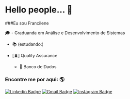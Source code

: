 # Hello people... :wave:

###Eu sou Francilene

:mortar_board: - Graduanda em Análise e Desenvolvimento de Sistemas

* :books: (estudando:)

* [:beetle:] Quality Assurance
    
    - :game_die: Banco de Dados



### Encontre me por aqui: :earth_americas:
[![Linkedin Badge](https://img.shields.io/badge/-FranSilva-blue?style=flat-square&logo=Linkedin&logoColor=White&link=https://www.linkedin.com/in/francilene-silva/)](https://www.linkedin.com/in/francilene-silva/)
[![Gmail Badge](https://img.shields.io/badge/fransilva-c14438?style=flat-square&logo=Gmail&logoColor=white&link=mailto:francilenesilva.fps10@gmail.com)](mailto:francilenesilva.fps10@gmail.com)
[![Instagram Badge](https://img.shields.io/badge/-Instagram-blue?style=flat-square&logo=Instagram&logoColor=white&link=https://www.instagram.com/fraanpss/)](www.instagram.com/fraanpss/)
